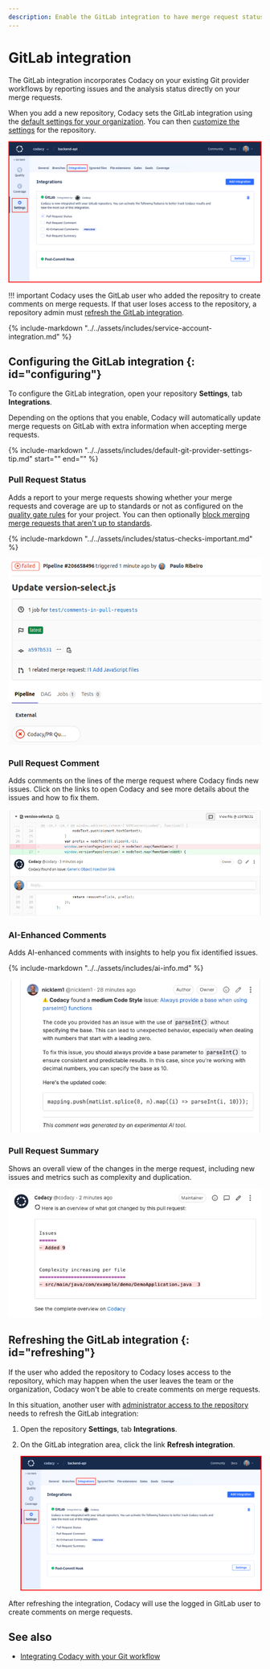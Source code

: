 ```yaml
---
description: Enable the GitLab integration to have merge request status, comments, and analysis summaries from Codacy directly on merge requests.
---
```


# GitLab integration

The GitLab integration incorporates Codacy on your existing Git provider workflows by reporting issues and the analysis status directly on your merge requests.

When you add a new repository, Codacy sets the GitLab integration using the [default settings for your organization](../../organizations/integrations/default-git-provider-integration-settings.md). You can then [customize the settings](#configuring) for the repository.

![GitLab integration](images/gitlab-integration.png)<!--TODO CY-6642 Update screenshot-->

!!! important
    Codacy uses the GitLab user who added the repositry to create comments on merge requests. If that user loses access to the repository, a repository admin must [refresh the GitLab integration](#refreshing).

{% include-markdown "../../assets/includes/service-account-integration.md" %}

## Configuring the GitLab integration {: id="configuring"}

To configure the GitLab integration, open your repository **Settings**, tab **Integrations**.

Depending on the options that you enable, Codacy will automatically update merge requests on GitLab with extra information when accepting merge requests.

{%
    include-markdown "../../assets/includes/default-git-provider-settings-tip.md"
    start="<!--default-settings-apply-all-start-->"
    end="<!--default-settings-apply-all-end-->"
%}

### Pull Request Status

Adds a report to your merge requests showing whether your merge requests and coverage are up to standards or not as configured on the [quality gate rules](../../repositories-configure/adjusting-quality-gates.md) for your project. You can then optionally [block merging merge requests that aren't up to standards](../../getting-started/integrating-codacy-with-your-git-workflow.md#blocking-pull-requests).

{% include-markdown "../../assets/includes/status-checks-important.md" %}

![Merge request status on GitLab](images/gitlab-integration-pr-status.png)

### Pull Request Comment

Adds comments on the lines of the merge request where Codacy finds new issues. Click on the links to open Codacy and see more details about the issues and how to fix them.

![Merge request comment on GitLab](images/gitlab-integration-pr-comment.png)

### AI-Enhanced Comments

Adds AI-enhanced comments with insights to help you fix identified issues.

{% include-markdown "../../assets/includes/ai-info.md" %}

![AI-enhanced comment on GitLab](images/gitlab-integration-ai-comment.png)

### Pull Request Summary

Shows an overall view of the changes in the merge request, including new issues and metrics such as complexity and duplication.

![Merge request summary on GitLab](images/gitlab-integration-pr-summary.png)

## Refreshing the GitLab integration {: id="refreshing"}

If the user who added the repository to Codacy loses access to the repository, which may happen when the user leaves the team or the organization, Codacy won't be able to create comments on merge requests.

In this situation, another user with [administrator access to the repository](../../organizations/roles-and-permissions-for-organizations.md#permissions-for-gitlab) needs to refresh the GitLab integration:

1.  Open the repository **Settings**, tab **Integrations**.

1.  On the GitLab integration area, click the link **Refresh integration**.

    ![Refresh GitLab integration](images/gitlab-integration-refresh.png)<!--TODO CY-6642 Update screenshot-->

After refreshing the integration, Codacy will use the logged in GitLab user to create comments on merge requests.

## See also

-   [Integrating Codacy with your Git workflow](../../getting-started/integrating-codacy-with-your-git-workflow.md)
